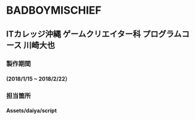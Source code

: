 # BADBOYMISCHIEF
## ITカレッジ沖縄 ゲームクリエイター科 プログラムコース 川崎大也  
### 製作期間
#### (2018/1/15 ~ 2018/2/22）
### 担当箇所
#### Assets/daiya/script
